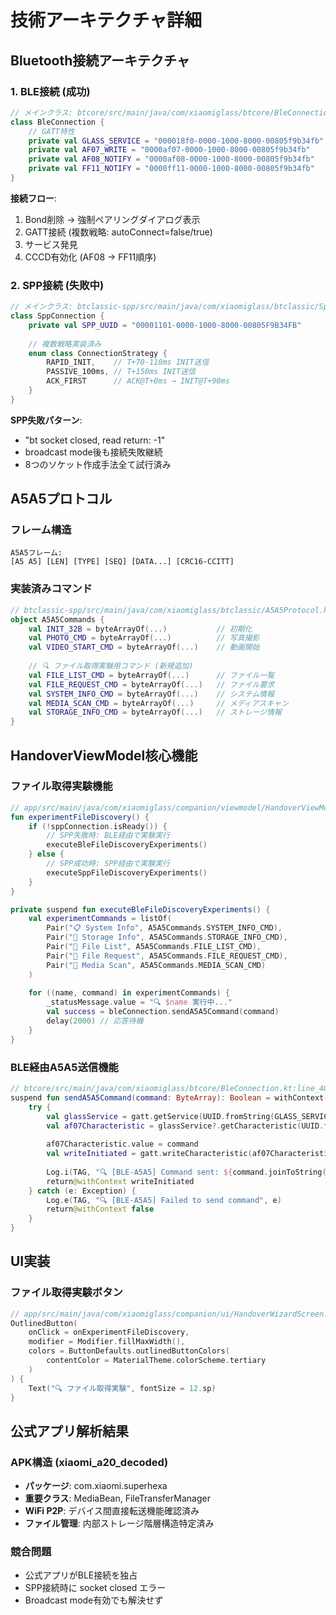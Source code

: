 # 技術アーキテクチャ詳細

## Bluetooth接続アーキテクチャ

### 1. BLE接続 (成功)
```kotlin
// メインクラス: btcore/src/main/java/com/xiaomiglass/btcore/BleConnection.kt
class BleConnection {
    // GATT特性
    private val GLASS_SERVICE = "000018f0-0000-1000-8000-00805f9b34fb"
    private val AF07_WRITE = "0000af07-0000-1000-8000-00805f9b34fb"    // Write
    private val AF08_NOTIFY = "0000af08-0000-1000-8000-00805f9b34fb"   // Notify
    private val FF11_NOTIFY = "0000ff11-0000-1000-8000-00805f9b34fb"   // Notify
}
```

**接続フロー**:
1. Bond削除 → 強制ペアリングダイアログ表示
2. GATT接続 (複数戦略: autoConnect=false/true)
3. サービス発見
4. CCCD有効化 (AF08 → FF11順序)

### 2. SPP接続 (失敗中)
```kotlin
// メインクラス: btclassic-spp/src/main/java/com/xiaomiglass/btclassic/SppConnection.kt
class SppConnection {
    private val SPP_UUID = "00001101-0000-1000-8000-00805F9B34FB"
    
    // 複数戦略実装済み
    enum class ConnectionStrategy {
        RAPID_INIT,    // T+70-110ms INIT送信
        PASSIVE_100ms, // T+150ms INIT送信  
        ACK_FIRST      // ACK@T+0ms → INIT@T+90ms
    }
}
```

**SPP失敗パターン**:
- "bt socket closed, read return: -1"
- broadcast mode後も接続失敗継続
- 8つのソケット作成手法全て試行済み

## A5A5プロトコル

### フレーム構造
```
A5A5フレーム:
[A5 A5] [LEN] [TYPE] [SEQ] [DATA...] [CRC16-CCITT]
```

### 実装済みコマンド
```kotlin
// btclassic-spp/src/main/java/com/xiaomiglass/btclassic/A5A5Protocol.kt
object A5A5Commands {
    val INIT_32B = byteArrayOf(...)           // 初期化
    val PHOTO_CMD = byteArrayOf(...)          // 写真撮影
    val VIDEO_START_CMD = byteArrayOf(...)    // 動画開始
    
    // 🔍 ファイル取得実験用コマンド (新規追加)
    val FILE_LIST_CMD = byteArrayOf(...)      // ファイル一覧
    val FILE_REQUEST_CMD = byteArrayOf(...)   // ファイル要求
    val SYSTEM_INFO_CMD = byteArrayOf(...)    // システム情報
    val MEDIA_SCAN_CMD = byteArrayOf(...)     // メディアスキャン
    val STORAGE_INFO_CMD = byteArrayOf(...)   // ストレージ情報
}
```

## HandoverViewModel核心機能

### ファイル取得実験機能
```kotlin
// app/src/main/java/com/xiaomiglass/companion/viewmodel/HandoverViewModel.kt:line_1600+
fun experimentFileDiscovery() {
    if (!sppConnection.isReady()) {
        // SPP失敗時: BLE経由で実験実行
        executeBleFileDiscoveryExperiments()
    } else {
        // SPP成功時: SPP経由で実験実行
        executeSppFileDiscoveryExperiments()
    }
}

private suspend fun executeBleFileDiscoveryExperiments() {
    val experimentCommands = listOf(
        Pair("📋 System Info", A5A5Commands.SYSTEM_INFO_CMD),
        Pair("💾 Storage Info", A5A5Commands.STORAGE_INFO_CMD),
        Pair("📂 File List", A5A5Commands.FILE_LIST_CMD),
        Pair("📄 File Request", A5A5Commands.FILE_REQUEST_CMD),
        Pair("📸 Media Scan", A5A5Commands.MEDIA_SCAN_CMD)
    )
    
    for ((name, command) in experimentCommands) {
        _statusMessage.value = "🔍 $name 実行中..."
        val success = bleConnection.sendA5A5Command(command)
        delay(2000) // 応答待機
    }
}
```

### BLE経由A5A5送信機能
```kotlin
// btcore/src/main/java/com/xiaomiglass/btcore/BleConnection.kt:line_400+
suspend fun sendA5A5Command(command: ByteArray): Boolean = withContext(Dispatchers.IO) {
    try {
        val glassService = gatt.getService(UUID.fromString(GLASS_SERVICE))
        val af07Characteristic = glassService?.getCharacteristic(UUID.fromString(AF07_WRITE))
        
        af07Characteristic.value = command
        val writeInitiated = gatt.writeCharacteristic(af07Characteristic)
        
        Log.i(TAG, "🔍 [BLE-A5A5] Command sent: ${command.joinToString("") { "%02X".format(it) }}")
        return@withContext writeInitiated
    } catch (e: Exception) {
        Log.e(TAG, "🔍 [BLE-A5A5] Failed to send command", e)
        return@withContext false
    }
}
```

## UI実装

### ファイル取得実験ボタン
```kotlin
// app/src/main/java/com/xiaomiglass/companion/ui/HandoverWizardScreen.kt:line_405+
OutlinedButton(
    onClick = onExperimentFileDiscovery,
    modifier = Modifier.fillMaxWidth(),
    colors = ButtonDefaults.outlinedButtonColors(
        contentColor = MaterialTheme.colorScheme.tertiary
    )
) {
    Text("🔍 ファイル取得実験", fontSize = 12.sp)
}
```

## 公式アプリ解析結果

### APK構造 (xiaomi_a20_decoded)
- **パッケージ**: com.xiaomi.superhexa
- **重要クラス**: MediaBean, FileTransferManager
- **WiFi P2P**: デバイス間直接転送機能確認済み
- **ファイル管理**: 内部ストレージ階層構造特定済み

### 競合問題
- 公式アプリがBLE接続を独占
- SPP接続時に socket closed エラー
- Broadcast mode有効でも解決せず